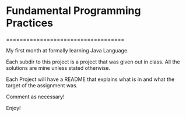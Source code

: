 # Fundamental Programming Practices
===================================

My first month at formally learning Java Language.

Each subdir to this project is a project that was given out
in class. All the solutions are mine unless stated otherwise.

Each Project will have a README that explains what is in
and what the target of the assignment was.

Comment as necessary!

Enjoy!
